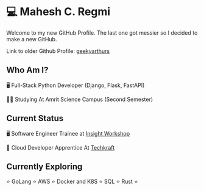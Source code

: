 # :computer: Mahesh C. Regmi

Welcome to my new GitHub Profile. The last one got messier so I decided to make a new GitHub.

Link to older Github Profile: [geekyarthurs](https://github.com/geekyarthurs)

## Who Am I?


:desktop_computer: Full-Stack Python Developer (Django, Flask, FastAPI)

:man_student: Studying At Amrit Science Campus (Second Semester)

## Current Status

:desktop_computer: Software Engineer Trainee at [Insight Workshop](https://insightworkshop.io/)

:star2: Cloud Developer Apprentice At [Techkraft](https://techkraftinc.com/)


## Currently Exploring

:star: GoLang :star: AWS :star: Docker and K8S :star: SQL :star: Rust :star:

